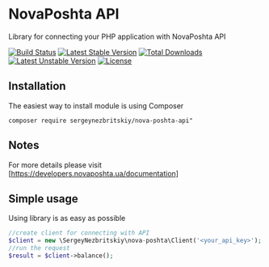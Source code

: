 # NovaPoshta API

Library for connecting your PHP application with NovaPoshta API

[![Build Status](https://travis-ci.org/sergeynezbritskiy/nova-poshta-api.svg?branch=master)](https://travis-ci.org/sergeynezbritskiy/nova-poshta-api)
[![Latest Stable Version](https://poser.pugx.org/sergeynezbritskiy/nova-poshta-api/v/stable)](https://packagist.org/packages/sergeynezbritskiy/nova-poshta-api)
[![Total Downloads](https://poser.pugx.org/sergeynezbritskiy/nova-poshta-api/downloads)](https://packagist.org/packages/sergeynezbritskiy/nova-poshta-api)
[![Latest Unstable Version](https://poser.pugx.org/sergeynezbritskiy/nova-poshta-api/v/unstable)](https://packagist.org/packages/sergeynezbritskiy/nova-poshta-api)
[![License](https://poser.pugx.org/sergeynezbritskiy/nova-poshta-api/license)](https://packagist.org/packages/sergeynezbritskiy/nova-poshta-api)

## Installation

The easiest way to install module is using Composer

```
composer require sergeynezbritskiy/nova-poshta-api"
```

## Notes

For more details please visit [https://developers.novaposhta.ua/documentation]

## Simple usage

Using library is as easy as possible

```php
//create client for connecting with API
$client = new \SergeyNezbritskiy\nova-poshta\Client('<your_api_key>');
//run the request
$result = $client->balance();
```
